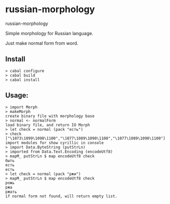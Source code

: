 russian-morphology
==================

russian-morphology

Simple morphology for Russian language.

Just make normal form from word.

Install
-------
    > cabal configure
    > cabal build
    > cabal install

Usage:
-----
    > import Morph
    > makeMorph
    create binary file with morphology base
    > normal <- normalForm
    load binary file, and return IO Morph
    > let check = normal (pack "есть")
    > check
    ["\1073\1099\1090\1100","\1077\1089\1090\1100","\1077\1089\1090\1100"]
    import modules for show cyrillic in console
    > import Data.ByteString (putStrLn)
    > imported from Data.Text.Encoding (encodeUtf8)
    > mapM_ putStrLn $ map encodeUtf8 check
    быть
    есть
    есть
    > let check = normal (pack "ржи")
    > mapM_ putStrLn $ map encodeUtf8 check
    рожь
    ржа
    ржать
    if normal form not found, will return empty list.
